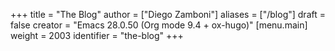 +++
title = "The Blog"
author = ["Diego Zamboni"]
aliases = ["/blog"]
draft = false
creator = "Emacs 28.0.50 (Org mode 9.4 + ox-hugo)"
[menu.main]
  weight = 2003
  identifier = "the-blog"
+++
